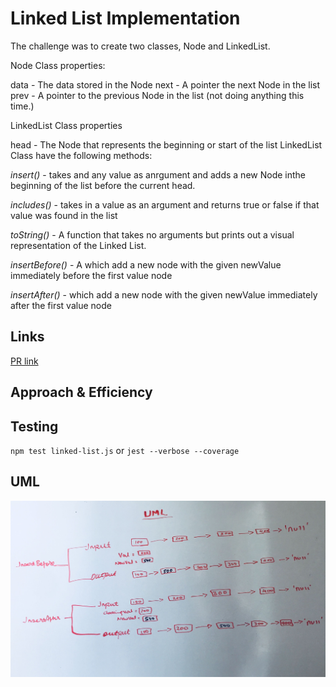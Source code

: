 # Linked List Implementation
The challenge was to create two classes, Node and LinkedList. 

Node Class properties:

data - The data stored in the Node
next - A pointer the next Node in the list
prev - A pointer to the previous Node in the list (not doing anything this time.)

LinkedList Class properties

head - The Node that represents the beginning or start of the list
LinkedList Class have the following methods:

*insert()* -  takes and any value as anrgument and adds a new Node inthe beginning of the list before the current head.

*includes()* -  takes in a value as an argument and returns true or false if that value was found in the list

*toString()* - A function that takes no arguments but prints out a visual representation of the Linked List.

*insertBefore()* - A which add a new node with the given newValue immediately before the first value node

*insertAfter()* - which add a new node with the given newValue immediately after the first value node

    
## Links
[PR link](https://github.com/Eyob1984/data-structures-and-algorithms/pull/41)
    


## Approach & Efficiency

    
    
## Testing
  `npm test linked-list.js` or `jest --verbose --coverage`

## UML

![UML](./asset/image/uml-code-challanges-06.jpg)
